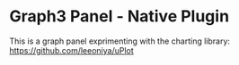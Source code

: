 # Graph3 Panel -  Native Plugin

This is a graph panel exprimenting with the charting library:
https://github.com/leeoniya/uPlot

